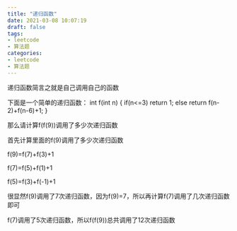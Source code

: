 ```yaml
---
title: "递归函数"
date: 2021-03-08 10:07:19
draft: false
tags:
- leetcode
- 算法题
categories: 
- leetcode
- 算法题
---
```

递归函数简言之就是自己调用自己的函数

下面是一个简单的递归函数：
int f(int n) { if(n<=3) return 1; else return f(n-2)+f(n-6)+1; }

那么请计算f(f(9))调用了多少次递归函数

首先计算里面的f(9)调用了多少次递归函数

f(9)=f(7)+f(3)+1

f(7)=f(5)+f(1)+1

f(5)=f(3)+f(-1)+1

很显然f(9)调用了7次递归函数，因为f(9)=7，所以再计算f(7)调用了几次递归函数即可

f(7)调用了5次递归函数，所以f(f(9))总共调用了12次递归函数